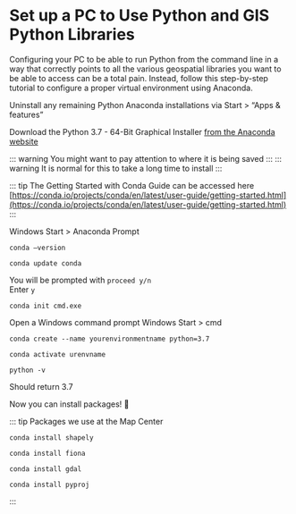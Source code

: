 # Set up a PC to Use Python and GIS Python Libraries

Configuring your PC to be able to run Python from the command line in a way that correctly points to all the various geospatial libraries you want to be able to access can be a total pain. Instead, follow this step-by-step tutorial to configure a proper virtual environment using Anaconda.

Uninstall any remaining Python Anaconda installations via Start > “Apps & features”

Download the Python 3.7 - 64-Bit Graphical Installer [from the Anaconda website](https://www.anaconda.com/distribution/)

::: warning 
You might want to pay attention to where it is being saved
:::
::: warning
 It is normal for this to take a long time to install
 :::

::: tip 
The Getting Started with Conda Guide can be accessed here [https://conda.io/projects/conda/en/latest/user-guide/getting-started.html](https://conda.io/projects/conda/en/latest/user-guide/getting-started.html)
::: 

Windows Start > Anaconda Prompt

```
conda —version
```

``` 
conda update conda
```

You will be prompted with `proceed y/n` <br>
Enter `y`


```
conda init cmd.exe
```

Open a Windows command prompt Windows Start > cmd


```
conda create --name yourenvironmentname python=3.7
```


```
conda activate urenvname
```

``` 
python -v
```
Should return 3.7

Now you can install packages! :tada:

::: tip Packages we use at the Map Center

```
conda install shapely
```
```
conda install fiona
```
```
conda install gdal
```
```
conda install pyproj
```
:::
